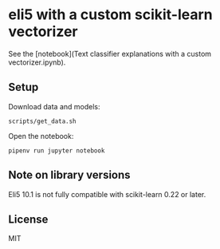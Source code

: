 # eli5 with a custom scikit-learn vectorizer

See the [notebook](Text classifier explanations with a custom vectorizer.ipynb).

## Setup

Download data and models:
```
scripts/get_data.sh
```

Open the notebook:
```
pipenv run jupyter notebook
```

## Note on library versions

Eli5 10.1 is not fully compatible with scikit-learn 0.22 or later.

## License

MIT
